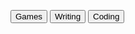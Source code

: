 <button type="button"> Games </button>
<button type="button"> Writing </button>
<button type="button"> Coding </button>
